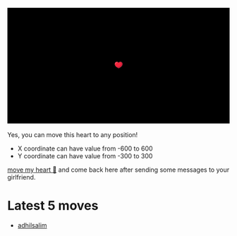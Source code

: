![GitHub Banner Image](github_banner_heart.png)

Yes, you can move this heart to any position!
- X coordinate can have value from -600 to 600
- Y coordinate can have value from -300 to 300

[move my heart 🤍](https://github.com/adhilsalim/adhilsalim/issues/new?title=,&body=Try+Changing+the+values+and+submit+the+issue.+Give+it+some+time+to+reflect.) and come back here after sending some messages to your girlfriend.

# Latest 5 moves
- [adhilsalim](https://www.github.com/adhilsalim)
